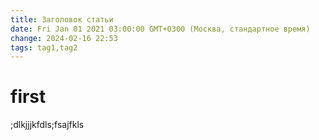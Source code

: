 ```yaml
---
title: Заголовок статьи
date: Fri Jan 01 2021 03:00:00 GMT+0300 (Москва, стандартное время)
change: 2024-02-16 22:53
tags: tag1,tag2
---
```

# first
;dlkjjjkfdls;fsajfkls
